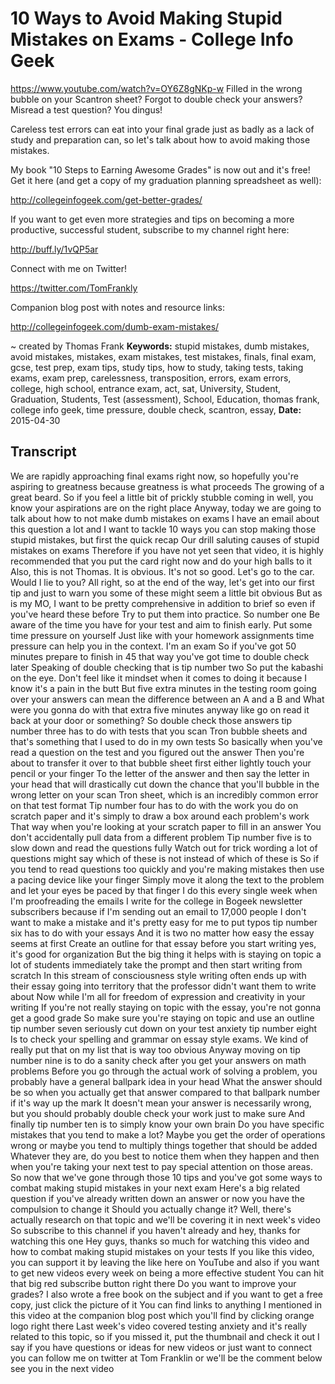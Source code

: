 # 10 Ways to Avoid Making Stupid Mistakes on Exams - College Info Geek
https://www.youtube.com/watch?v=OY6Z8gNKp-w
Filled in the wrong bubble on your Scantron sheet? Forgot to double check your answers? Misread a test question? You dingus!

Careless test errors can eat into your final grade just as badly as a lack of study and preparation can, so let's talk about how to avoid making those mistakes.

My book "10 Steps to Earning Awesome Grades" is now out and it's free! Get it here (and get a copy of my graduation planning spreadsheet as well):

http://collegeinfogeek.com/get-better-grades/

If you want to get even more strategies and tips on becoming a more productive, successful student, subscribe to my channel right here:

http://buff.ly/1vQP5ar

Connect with me on Twitter!

https://twitter.com/TomFrankly

Companion blog post with notes and resource links: 

http://collegeinfogeek.com/dumb-exam-mistakes/

~ created by Thomas Frank
**Keywords:** stupid mistakes, dumb mistakes, avoid mistakes, mistakes, exam mistakes, test mistakes, finals, final exam, gcse, test prep, exam tips, study tips, how to study, taking tests, taking exams, exam prep, carelessness, transposition, errors, exam errors, college, high school, entrance exam, act, sat, University, Student, Graduation, Students, Test (assessment), School, Education, thomas frank, college info geek, time pressure, double check, scantron, essay, 
**Date:** 2015-04-30

## Transcript
 We are rapidly approaching final exams right now, so hopefully you're aspiring to greatness because greatness is what proceeds The growing of a great beard. So if you feel a little bit of prickly stubble coming in well, you know your aspirations are on the right place Anyway, today we are going to talk about how to not make dumb mistakes on exams I have an email about this question a lot and I want to tackle 10 ways you can stop making those stupid mistakes, but first the quick recap Our drill saluting causes of stupid mistakes on exams Therefore if you have not yet seen that video, it is highly recommended that you put the card right now and do your high balls to it Also, this is not Thomas. It is obvious. It's not so good. Let's go to the car. Would I lie to you? All right, so at the end of the way, let's get into our first tip and just to warn you some of these might seem a little bit obvious But as is my MO, I want to be pretty comprehensive in addition to brief so even if you've heard these before Try to put them into practice. So number one Be aware of the time you have for your test and aim to finish early. Put some time pressure on yourself Just like with your homework assignments time pressure can help you in the context. I'm an exam So if you've got 50 minutes prepare to finish in 45 that way you've got time to double check later Speaking of double checking that is tip number two So put the kabashi on the eye. Don't feel like it mindset when it comes to doing it because I know it's a pain in the butt But five extra minutes in the testing room going over your answers can mean the difference between an A and a B and What were you gonna do with that extra five minutes anyway like go on read it back at your door or something? So double check those answers tip number three has to do with tests that you scan Tron bubble sheets and that's something that I used to do in my own tests So basically when you've read a question on the test and you figured out the answer Then you're about to transfer it over to that bubble sheet first either lightly touch your pencil or your finger To the letter of the answer and then say the letter in your head that will drastically cut down the chance that you'll bubble in the wrong letter on your scan Tron sheet, which is an incredibly common error on that test format Tip number four has to do with the work you do on scratch paper and it's simply to draw a box around each problem's work That way when you're looking at your scratch paper to fill in an answer You don't accidentally pull data from a different problem Tip number five is to slow down and read the questions fully Watch out for trick wording a lot of questions might say which of these is not instead of which of these is So if you tend to read questions too quickly and you're making mistakes then use a pacing device like your finger Simply move it along the text to the problem and let your eyes be paced by that finger I do this every single week when I'm proofreading the emails I write for the college in Bogeek newsletter subscribers because if I'm sending out an email to 17,000 people I don't want to make a mistake and it's pretty easy for me to put typos tip number six has to do with your essays And it is two no matter how easy the essay seems at first Create an outline for that essay before you start writing yes, it's good for organization But the big thing it helps with is staying on topic a lot of students immediately take the prompt and then start writing from scratch In this stream of consciousness style writing often ends up with their essay going into territory that the professor didn't want them to write about Now while I'm all for freedom of expression and creativity in your writing If you're not really staying on topic with the essay, you're not gonna get a good grade So make sure you're staying on topic and use an outline tip number seven seriously cut down on your test anxiety tip number eight Is to check your spelling and grammar on essay style exams. We kind of really put that on my list that is way too obvious Anyway moving on tip number nine is to do a sanity check after you get your answers on math problems Before you go through the actual work of solving a problem, you probably have a general ballpark idea in your head What the answer should be so when you actually get that answer compared to that ballpark number if it's way up the mark It doesn't mean your answer is necessarily wrong, but you should probably double check your work just to make sure And finally tip number ten is to simply know your own brain Do you have specific mistakes that you tend to make a lot? Maybe you get the order of operations wrong or maybe you tend to multiply things together that should be added Whatever they are, do you best to notice them when they happen and then when you're taking your next test to pay special attention on those areas. So now that we've gone through those 10 tips and you've got some ways to combat making stupid mistakes in your next exam Here's a big related question if you've already written down an answer or now you have the compulsion to change it Should you actually change it? Well, there's actually research on that topic and we'll be covering it in next week's video So subscribe to this channel if you haven't already and hey, thanks for watching this one Hey guys, thanks so much for watching this video and how to combat making stupid mistakes on your tests If you like this video, you can support it by leaving the like here on YouTube and also if you want to get new videos every week on being a more effective student You can hit that big red subscribe button right there Do you want to improve your grades? I also wrote a free book on the subject and if you want to get a free copy, just click the picture of it You can find links to anything I mentioned in this video at the companion blog post which you'll find by clicking orange logo right there Last week's video covered testing anxiety and it's really related to this topic, so if you missed it, put the thumbnail and check it out I say if you have questions or ideas for new videos or just want to connect you can follow me on twitter at Tom Franklin or we'll be the comment below see you in the next video
